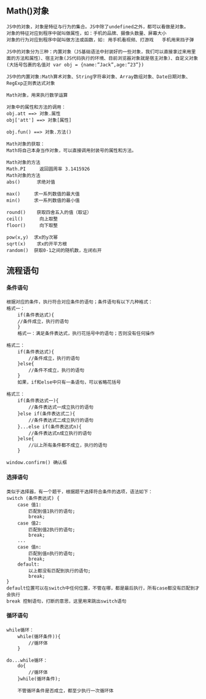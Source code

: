 ## Math()对象
    JS中的对象，对象是特征与行为的集合。JS中除了undefined之外，都可以看做是对象。
    对象的特征对应到程序中就叫做属性，如：手机的品牌、摄像头数量、屏幕大小
    对象的行为对应到程序中就叫做方法或函数，如: 用手机看视频、打游戏   手机用来挡子弹

    JS中的对象分为三种：内置对象（JS基础语法中封装好的一些对象，我们可以直接拿过来用里面的方法和属性）、宿主对象(JS代码执行的环境、目前浏览器对象就是宿主对象)、自定义对象(大括号包裹的名值对 var obj = {name:”Jack”,age:”23”})

    JS中的内置对象:Math算术对象、String字符串对象、Array数组对象、Date日期对象、RegExp正则表达式对象

    Math对象，用来执行数学运算

    对象中的属性和方法的调用：
    obj.att ==> 对象.属性
    obj['att'] ==> 对象[属性]

    obj.fun() ==> 对象.方法()

    Math对象的获取：
    Math将自己本身当作对象，可以直接调用封装号的属性和方法。

    Math对象的方法
    Math.PI     返回圆周率 3.1415926
    Math对象的方法
    abs()      求绝对值

    max()     求一系列数值的最大值
    min() 	  求一系列数值的最小值

    round()    获取四舍五入的值（取证）
    ceil()      向上取整
    floor()     向下取整

    pow(x,y)  求x的y次幂
    sqrt(x)    求x的开平方根
    random()  获取0-1之间的随机数，左闭右开

## 流程语句
#### 条件语句
    根据对应的条件，执行符合对应条件的语句；条件语句有以下几种格式：
    格式一：
        if(条件表达式){
        //条件成立，执行的语句
        }
        格式一：满足条件表达式，执行花括号中的语句；否则没有任何操作

    格式二：
        if(条件表达式){
            //条件成立，执行的语句
        }else{
            //条件不成立，执行的语句
        }
        如果，if和else中只有一条语句，可以省略花括号

    格式三：
        if(条件表达式一){
            //条件表达式一成立执行的语句
        }else if(条件表达式二){
            //条件表达式二成立执行的语句
        }...else if(条件表达式n){
            //条件表达式n成立执行的语句
        }else{
            //以上所有条件都不成立，执行的语句
        }

    window.confirm() 确认框
#### 选择语句
    类似于选择器，有一个题干，根据题干选择符合条件的选项，语法如下：
    switch (条件表达式) {
        case 值1:
            匹配到值1执行的语句;
            break;
        case 值2:
            匹配到值2执行的语句;
            break;
        ...
        case 值n:
            匹配到值n执行的语句;
            break;
        default:
            以上都没有匹配到执行的语句;
            break;
    }
    default位置可以在switch中任何位置，不管在哪，都是最后执行，所有case都没有匹配到才会执行
    break 控制语句，打断的意思，这里用来跳出switch语句

#### 循环语句
    while循环：
        while(循环条件)){
            //循环体
        }

    do...while循环：
        do{
            //循环体
        }while(循环条件);

        不管循环条件是否成立，都至少执行一次循环体
